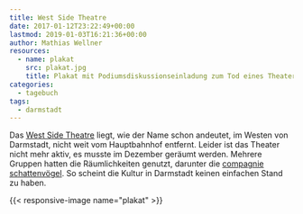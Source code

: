 ```yaml
---
title: West Side Theatre
date: 2017-01-12T23:22:49+00:00
lastmod: 2019-01-03T16:21:36+00:00
author: Mathias Wellner
resources:
  - name: plakat
    src: plakat.jpg
    title: Plakat mit Podiumsdiskussionseinladung zum Tod eines Theaters
categories:
  - tagebuch
tags:
  - darmstadt
---
```

Das <a href="http://westsidetheatre.de" target="_blank">West Side Theatre</a> liegt, wie der Name schon andeutet, im Westen von Darmstadt, nicht weit vom Hauptbahnhof entfernt. Leider ist das Theater nicht mehr aktiv, es musste im Dezember geräumt werden. Mehrere Gruppen hatten die Räumlichkeiten genutzt, darunter die <a href="http://www.compagnie-schattenvoegel.de/" target="_blank">compagnie schattenvögel</a>. So scheint die Kultur in Darmstadt keinen einfachen Stand zu haben.

<!--more-->

{{< responsive-image name="plakat" >}}
